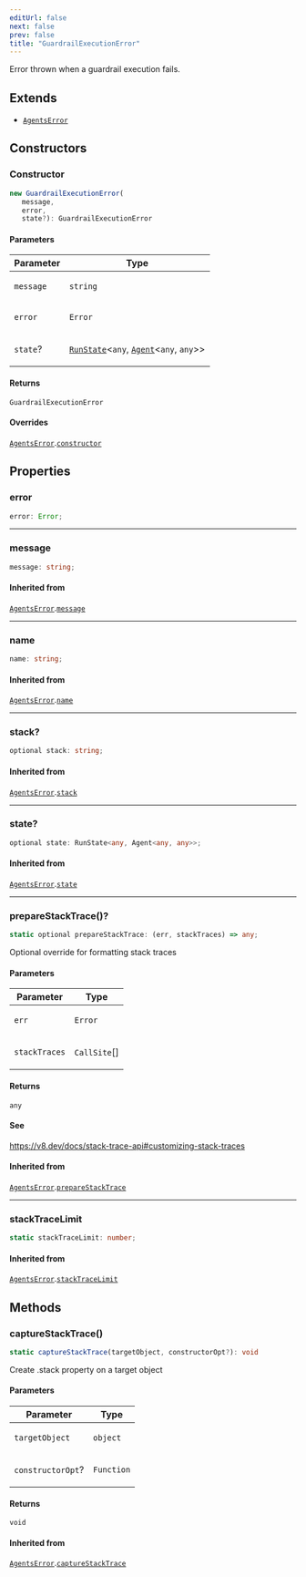 ```yaml
---
editUrl: false
next: false
prev: false
title: "GuardrailExecutionError"
---
```


Error thrown when a guardrail execution fails.

## Extends

- [`AgentsError`](/openai-agents-js/openai/agents/classes/agentserror/)

## Constructors

### Constructor

```ts
new GuardrailExecutionError(
   message, 
   error, 
   state?): GuardrailExecutionError
```

#### Parameters

<table>
<thead>
<tr>
<th>Parameter</th>
<th>Type</th>
</tr>
</thead>
<tbody>
<tr>
<td>

`message`

</td>
<td>

`string`

</td>
</tr>
<tr>
<td>

`error`

</td>
<td>

`Error`

</td>
</tr>
<tr>
<td>

`state`?

</td>
<td>

[`RunState`](/openai-agents-js/openai/agents/classes/runstate/)\<`any`, [`Agent`](/openai-agents-js/openai/agents/classes/agent/)\<`any`, `any`\>\>

</td>
</tr>
</tbody>
</table>

#### Returns

`GuardrailExecutionError`

#### Overrides

[`AgentsError`](/openai-agents-js/openai/agents/classes/agentserror/).[`constructor`](/openai-agents-js/openai/agents/classes/agentserror/#constructor)

## Properties

### error

```ts
error: Error;
```

***

### message

```ts
message: string;
```

#### Inherited from

[`AgentsError`](/openai-agents-js/openai/agents/classes/agentserror/).[`message`](/openai-agents-js/openai/agents/classes/agentserror/#message)

***

### name

```ts
name: string;
```

#### Inherited from

[`AgentsError`](/openai-agents-js/openai/agents/classes/agentserror/).[`name`](/openai-agents-js/openai/agents/classes/agentserror/#name)

***

### stack?

```ts
optional stack: string;
```

#### Inherited from

[`AgentsError`](/openai-agents-js/openai/agents/classes/agentserror/).[`stack`](/openai-agents-js/openai/agents/classes/agentserror/#stack)

***

### state?

```ts
optional state: RunState<any, Agent<any, any>>;
```

#### Inherited from

[`AgentsError`](/openai-agents-js/openai/agents/classes/agentserror/).[`state`](/openai-agents-js/openai/agents/classes/agentserror/#state)

***

### prepareStackTrace()?

```ts
static optional prepareStackTrace: (err, stackTraces) => any;
```

Optional override for formatting stack traces

#### Parameters

<table>
<thead>
<tr>
<th>Parameter</th>
<th>Type</th>
</tr>
</thead>
<tbody>
<tr>
<td>

`err`

</td>
<td>

`Error`

</td>
</tr>
<tr>
<td>

`stackTraces`

</td>
<td>

`CallSite`[]

</td>
</tr>
</tbody>
</table>

#### Returns

`any`

#### See

https://v8.dev/docs/stack-trace-api#customizing-stack-traces

#### Inherited from

[`AgentsError`](/openai-agents-js/openai/agents/classes/agentserror/).[`prepareStackTrace`](/openai-agents-js/openai/agents/classes/agentserror/#preparestacktrace)

***

### stackTraceLimit

```ts
static stackTraceLimit: number;
```

#### Inherited from

[`AgentsError`](/openai-agents-js/openai/agents/classes/agentserror/).[`stackTraceLimit`](/openai-agents-js/openai/agents/classes/agentserror/#stacktracelimit)

## Methods

### captureStackTrace()

```ts
static captureStackTrace(targetObject, constructorOpt?): void
```

Create .stack property on a target object

#### Parameters

<table>
<thead>
<tr>
<th>Parameter</th>
<th>Type</th>
</tr>
</thead>
<tbody>
<tr>
<td>

`targetObject`

</td>
<td>

`object`

</td>
</tr>
<tr>
<td>

`constructorOpt`?

</td>
<td>

`Function`

</td>
</tr>
</tbody>
</table>

#### Returns

`void`

#### Inherited from

[`AgentsError`](/openai-agents-js/openai/agents/classes/agentserror/).[`captureStackTrace`](/openai-agents-js/openai/agents/classes/agentserror/#capturestacktrace)
